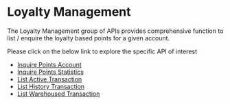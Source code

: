 # Loyalty Management

The Loyalty Management group of APIs provides comprehensive function to list / enquire the loyalty based points for a given account. 

Please click on the below link to explore the specific API of interest

- [Inquire Points Account](./?path=docs/APIs/Loyalty-Management/Inquire-Points-Account.md)
- [Inquire Points Statistics](./?path=docs/APIs/Loyalty-Management/Inquire-Points-Statistics.md)
- [List Active Transaction](./?path=docs/APIs/Loyalty-Management/List-Active-Loyalty-Transaction.md)
- [List History Transaction](./?path=docs/APIs/Loyalty-Management/List-History-Loyalty-Transaction.md)
- [List Warehoused Transaction](./?path=docs/APIs/Loyalty-Management/List-Warehoused-Loyalty-Transaction.md)
